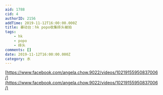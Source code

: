 ```yaml
---
aid: 1788
cid: 4
authorID: 2156
addTime: 2019-11-12T16:00:00.000Z
title: 暴动台：hk popo收集砖头被拍
tags:
    - hk
    - popo
    - 砖头
comments: []
date: 2019-11-12T16:00:00.000Z
category: 水
---
```


[https://www.facebook.com/angela.chow.9022/videos/10219155950837006/](https://www.facebook.com/angela.chow.9022/videos/10219155950837006/)
